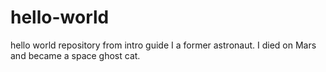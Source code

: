 # hello-world
hello world repository from intro guide
I a former astronaut. I died on Mars and became a space ghost cat.
